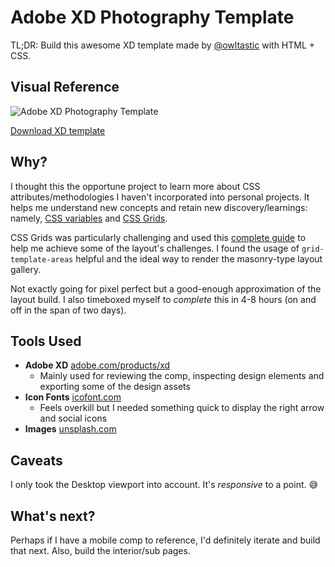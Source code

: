 # Adobe XD Photography Template

TL;DR: Build this awesome XD template made by [@owltastic](https://www.owltastic.com) with HTML + CSS.

## Visual Reference 
![Adobe XD Photography Template](https://adobe.scene7.com/is/image/AdobeCreate/photography_DSC20210406_XDPortfolio_GA?$small$ "Design made by Meagan Fisher Couldwell")

[Download XD template](https://creativecloud.adobe.com/discover/article/design-your-own-creative-portfolio-in-adobe-xd)

## Why?
I thought this the opportune project to learn more about CSS attributes/methodologies I haven't incorporated into personal projects. It helps me understand new concepts and retain new discovery/learnings: namely, [CSS variables](https://developer.mozilla.org/en-US/docs/Web/CSS/var()) and [CSS Grids](https://developer.mozilla.org/en-US/docs/Web/CSS/CSS_Grid_Layout).

CSS Grids was particularly challenging and used this [complete guide](https://css-tricks.com/snippets/css/complete-guide-grid/) to help me achieve some of the layout's challenges. I found the usage of `grid-template-areas` helpful and the ideal way to render the masonry-type layout gallery.

Not exactly going for pixel perfect but a good-enough approximation of the layout build. I also timeboxed myself to _complete_ this in 4-8 hours (on and off in the span of two days).

## Tools Used
- **Adobe XD** [adobe.com/products/xd](https://adobe.com/products/xd)
  - Mainly used for reviewing the comp, inspecting design elements and exporting some of the design assets
- **Icon Fonts** [icofont.com](https://icofont.com)
  - Feels overkill but I needed something quick to display the right arrow and social icons
- **Images** [unsplash.com](https://unsplash.com)

## Caveats
I only took the Desktop viewport into account. It's _responsive_ to a point. 😅

## What's next?
Perhaps if I have a mobile comp to reference, I'd definitely iterate and build that next. Also, build the interior/sub pages.